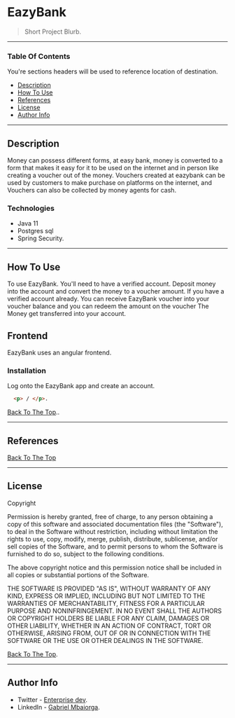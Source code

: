 # EazyBank 
> Short Project Blurb.
---
### Table Of Contents
You're sections headers will be used to reference location of destination.
- [Description](#description)
- [How To Use](#how-to-use)
- [References](#refrences)
- [License](#license)
- [Author Info](#author-info)

---
## Description
Money can possess different forms, at easy bank, money is converted to a form that makes it easy for it to be used on the internet and in person
like creating a voucher out of the money. Vouchers created at eazybank can be used by customers to make purchase on platforms on the internet, and
Vouchers can also be collected by money agents for cash.

### Technologies 
- Java 11
- Postgres sql
- Spring Security.

---
## How To Use

To use EazyBank. You'll need to have a verified account. Deposit money into the account and convert the money to a voucher amount. 
If you have a verified account already. You can receive EazyBank voucher into your voucher balance and you can redeem the amount on the voucher
The Money get transferred into your account.

## Frontend
EazyBank uses an angular frontend.

### Installation
Log onto the EazyBank app and create an account.


```html
  <p> / </p>.
```
[Back To The Top](#project-name)..

---

## References
[Back To The Top](#project-name)

---
## License

Copyright <YEAR> <COPYRIGHT HOLDER>

Permission is hereby granted, free of charge, to any person obtaining a copy of this software and associated documentation files (the "Software"),
to deal in the Software without restriction, including without limitation the rights to use, copy, modify, merge, publish, distribute, sublicense,
and/or sell copies of the Software, and to permit persons to whom the Software is furnished to do so, subject to the following conditions.

The above copyright notice and this permission notice shall be included in all copies or substantial portions of the Software.
  
THE SOFTWARE IS PROVIDED "AS IS", WITHOUT WARRANTY OF ANY KIND, EXPRESS OR IMPLIED, INCLUDING BUT NOT LIMITED TO THE WARRANTIES OF MERCHANTABILITY,
FITNESS FOR A PARTICULAR PURPOSE AND NONINFRINGEMENT. IN NO EVENT SHALL THE AUTHORS OR COPYRIGHT HOLDERS BE LIABLE FOR ANY CLAIM, DAMAGES OR OTHER
LIABILITY, WHETHER IN AN ACTION OF CONTRACT, TORT OR OTHERWISE, ARISING FROM, OUT OF OR IN CONNECTION WITH THE SOFTWARE OR THE USE OR OTHER DEALINGS
IN THE SOFTWARE.
  
  
[Back To The Top](#project-name).
  
---
## Author Info
  - Twitter - [Enterprise dev](https://twitter.com/duver_sdl).
  - LinkedIn - [Gabriel Mbaiorga](https://wwww.linkedin.com/in/gabriel-mbaiorga).
